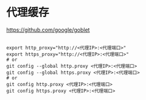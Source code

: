 
# 代理缓存

https://github.com/google/goblet

##

```shell
export http_proxy="http://<代理IP>:<代理端口>"
export https_proxy="http://<代理IP>:<代理端口>"
# or
git config --global http.proxy <代理IP>:<代理端口>
git config --global https.proxy <代理IP>:<代理端口>
# or
git config http.proxy <代理IP>:<代理端口>
git config https.proxy <代理IP>:<代理端口>
```
